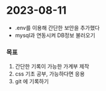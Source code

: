 # 2023-08-11
- .env를 이용해 간단한 보안을 추가했다
- mysql과 연동시켜 DB정보 불러오기 

### 목표
1. 간단한 기록이 가능한 가계부 제작
2. css 기초 공부, 가능하다면 응용
3. git 에 기록하기 

